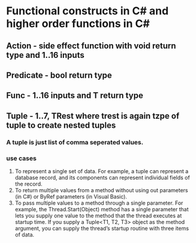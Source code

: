 # Functional constructs in C# and higher order functions in C#

## Action - side effect function with void return type and 1..16 inputs
## Predicate - bool return type
## Func - 1..16 inputs and T return type
## Tuple - 1..7, TRest where trest is again tzpe of tuple to create nested tuples
### A tuple is just list of comma seperated values.
### use cases
1. To represent a single set of data. For example, a tuple can represent a database record, and its components can represent individual fields of the record.
2. To return multiple values from a method without using out parameters (in C#) or ByRef parameters (in Visual Basic).
3. To pass multiple values to a method through a single parameter. For example, the Thread.Start(Object) method has a single parameter that lets you supply one value to the method that the thread executes at startup time. If you supply a Tuple<T1, T2, T3> object as the  method argument, you can supply the thread’s startup routine with three items of data.
